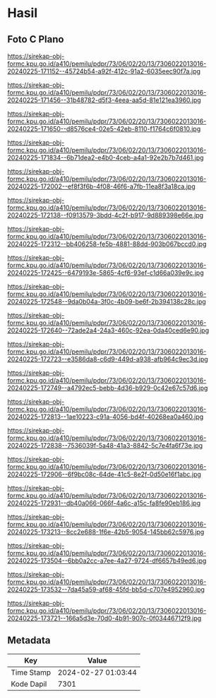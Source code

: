 # Hasil

## Foto C Plano

https://sirekap-obj-formc.kpu.go.id/a410/pemilu/pdpr/73/06/02/20/13/7306022013016-20240225-171152--45724b54-a92f-412c-91a2-6035eec90f7a.jpg

https://sirekap-obj-formc.kpu.go.id/a410/pemilu/pdpr/73/06/02/20/13/7306022013016-20240225-171456--31b48782-d5f3-4eea-aa5d-81e121ea3960.jpg

https://sirekap-obj-formc.kpu.go.id/a410/pemilu/pdpr/73/06/02/20/13/7306022013016-20240225-171650--d8576ce4-02e5-42eb-8110-f1764c6f0810.jpg

https://sirekap-obj-formc.kpu.go.id/a410/pemilu/pdpr/73/06/02/20/13/7306022013016-20240225-171834--6b71dea2-e4b0-4ceb-a4a1-92e2b7b7d461.jpg

https://sirekap-obj-formc.kpu.go.id/a410/pemilu/pdpr/73/06/02/20/13/7306022013016-20240225-172002--ef8f3f6b-4f08-46f6-a7fb-11ea8f3a18ca.jpg

https://sirekap-obj-formc.kpu.go.id/a410/pemilu/pdpr/73/06/02/20/13/7306022013016-20240225-172138--f0913579-3bdd-4c2f-b917-9d889398e66e.jpg

https://sirekap-obj-formc.kpu.go.id/a410/pemilu/pdpr/73/06/02/20/13/7306022013016-20240225-172312--bb406258-fe5b-4881-88dd-903b067bccd0.jpg

https://sirekap-obj-formc.kpu.go.id/a410/pemilu/pdpr/73/06/02/20/13/7306022013016-20240225-172425--6479193e-5865-4cf6-93ef-c1d66a039e9c.jpg

https://sirekap-obj-formc.kpu.go.id/a410/pemilu/pdpr/73/06/02/20/13/7306022013016-20240225-172548--9da0b04a-3f0c-4b09-be6f-2b394138c28c.jpg

https://sirekap-obj-formc.kpu.go.id/a410/pemilu/pdpr/73/06/02/20/13/7306022013016-20240225-172640--72ade2a4-24a3-460c-92ea-0da40ced6e90.jpg

https://sirekap-obj-formc.kpu.go.id/a410/pemilu/pdpr/73/06/02/20/13/7306022013016-20240225-172723--e3586da8-c6d9-449d-a938-afb964c9ec3d.jpg

https://sirekap-obj-formc.kpu.go.id/a410/pemilu/pdpr/73/06/02/20/13/7306022013016-20240225-172749--a4792ec5-bebb-4d36-b929-0c42e67c57d6.jpg

https://sirekap-obj-formc.kpu.go.id/a410/pemilu/pdpr/73/06/02/20/13/7306022013016-20240225-172813--1ae10223-c91a-4056-bd4f-40268ea0a460.jpg

https://sirekap-obj-formc.kpu.go.id/a410/pemilu/pdpr/73/06/02/20/13/7306022013016-20240225-172838--7536039f-5a48-41a3-8842-5c7e4fa6f73e.jpg

https://sirekap-obj-formc.kpu.go.id/a410/pemilu/pdpr/73/06/02/20/13/7306022013016-20240225-172906--6f9bc08c-64de-41c5-8e2f-0d50e16f1abc.jpg

https://sirekap-obj-formc.kpu.go.id/a410/pemilu/pdpr/73/06/02/20/13/7306022013016-20240225-172931--db40a066-066f-4a6c-a15c-fa8fe90eb186.jpg

https://sirekap-obj-formc.kpu.go.id/a410/pemilu/pdpr/73/06/02/20/13/7306022013016-20240225-173213--8cc2e688-1f6e-42b5-9054-145bb62c5976.jpg

https://sirekap-obj-formc.kpu.go.id/a410/pemilu/pdpr/73/06/02/20/13/7306022013016-20240225-173504--6bb0a2cc-a7ee-4a27-9724-df6657b49ed6.jpg

https://sirekap-obj-formc.kpu.go.id/a410/pemilu/pdpr/73/06/02/20/13/7306022013016-20240225-173532--7da45a59-af68-45fd-bb5d-c707e4952960.jpg

https://sirekap-obj-formc.kpu.go.id/a410/pemilu/pdpr/73/06/02/20/13/7306022013016-20240225-173721--166a5d3e-70d0-4b91-907c-0f03446712f9.jpg


## Metadata

| Key        | Value               |
| ---------- | ------------------- |
| Time Stamp | 2024-02-27 01:03:44 |
| Kode Dapil | 7301                |



